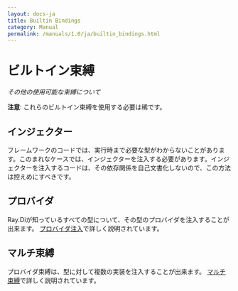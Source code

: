 ```yaml
---
layout: docs-ja
title: Builtin Bindings
category: Manual
permalink: /manuals/1.0/ja/builtin_bindings.html
---
```

# ビルトイン束縛

_その他の使用可能な束縛について_

**注意**: これらのビルトイン束縛を使用する必要は稀です。

## インジェクター

フレームワークのコードでは、実行時まで必要な型がわからないことがあります。このまれなケースでは、インジェクターを注入する必要があります。インジェクターを注入するコードは、その依存関係を自己文書化しないので、この方法は控えめにすべきです。

## プロバイダ

Ray.Diが知っているすべての型について、その型のプロバイダを注入することが出来ます。
[プロバイダ注入](provider_bindings.html)で詳しく説明されています。

## マルチ束縛

プロバイダ束縛は、型に対して複数の実装を注入することが出来ます。
[マルチ束縛](multibindings.html)で詳しく説明されています。
